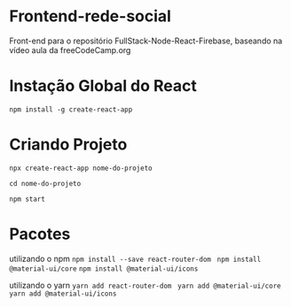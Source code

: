 # Frontend-rede-social

Front-end para o repositório FullStack-Node-React-Firebase, baseando na vídeo aula da freeCodeCamp.org


# Instação Global do React  
`npm install -g create-react-app`

# Criando Projeto

`npx create-react-app nome-do-projeto`

`cd nome-do-projeto`

`npm start`

# Pacotes

utilizando o npm
`npm install --save react-router-dom `
`npm install @material-ui/core`
`npm install @material-ui/icons`

utilizando o yarn
`yarn add react-router-dom `
`yarn add @material-ui/core`
`yarn add @material-ui/icons`
